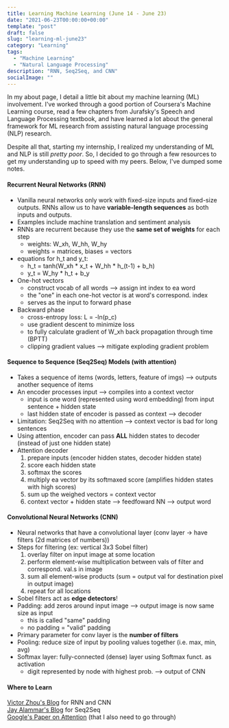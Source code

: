 ```yaml
---
title: Learning Machine Learning (June 14 - June 23) 
date: "2021-06-23T00:00:00+00:00"
template: "post"
draft: false
slug: "learning-ml-june23"
category: "Learning"
tags:
  - "Machine Learning"
  - "Natural Language Processing"
description: "RNN, Seq2Seq, and CNN"
socialImage: ""
---
```


In my about page, I detail a little bit about my machine learning (ML) involvement. I've worked through a good portion of Coursera's Machine Learning course, read a few chapters from Jurafsky's Speech and Language Processing textbook, and have learned a lot about the general framework for ML research from assisting natural language processing (NLP) research.

Despite all that, starting my internship, I realized my understanding of ML and NLP is still _pretty poor_. So, I decided to go through a few resources to get my understanding up to speed with my peers. Below, I've dumped some notes. 

#### Recurrent Neural Networks (RNN)

- Vanilla neural networks only work with fixed-size inputs and fixed-size outputs. RNNs allow us to have **variable-length sequences** as both inputs and outputs.
- Examples include machine translation and sentiment analysis
- RNNs are  recurrent because they use the **same set of weights** for each step
  - weights: W\_xh, W\_hh, W\_hy
  - weights = matrices, biases = vectors
- equations for h\_t and y\_t:
  - h\_t = tanh(W\_xh * x\_t + W\_hh * h\_(t-1) + b\_h)
  - y\_t = W\_hy * h\_t + b\_y
- One-hot vectors
  - construct vocab of all words --> assign int index to ea word
  - the "one" in each one-hot vector is at word's correspond. index
  - serves as the input to forward phase 
- Backward phase
  - cross-entropy loss: L = -ln(p\_c)
  - use gradient descent to minimize loss
  - to fully calculate gradient of W\_xh back propagation through time (BPTT)
  - clipping gradient values --> mitigate exploding gradient problem

#### Sequence to Sequence (Seq2Seq) Models (with attention)

- Takes a sequence of items (words, letters, feature of imgs) --> outputs another sequence of items
- An encoder processes input --> compiles into a context vector 
  - input is one word (represented using word embedding) from input sentence + hidden state 
  - last hidden state of encoder is passed as context --> decoder
- Limitation: Seq2Seq with  no attention --> context vector is bad for long sentences
- Using attention, encoder can pass **ALL** hidden states to decoder (instead of just one hidden state)
- Attention decoder
  1. prepare inputs (encoder hidden states, decoder hidden state)
  2. score each hidden state
  3. softmax the scores
  4. multiply ea vector by its softmaxed score (amplifies hidden states with high scores)
  5. sum up the weighed vectors = context vector
  6. context vector + hidden state --> feedfoward NN --> output word 

#### Convolutional Neural Networks (CNN)

- Neural networks that have a convolutional layer (conv layer -> have filters (2d matrices of numbers))
- Steps for filtering (ex: vertical 3x3 Sobel filter)
  1. overlay filter on input image at some location
  2. perform element-wise multiplication between vals of filter and correspond. val.s in image
  3. sum all element-wise products (sum = output val for destination pixel in output image)
  4. repeat for all locations
- Sobel filters act as **edge detectors**!
- Padding: add zeros around input image --> output image is now same size as input
  - this is called "same" padding
  - no padding = "valid" padding
- Primary parameter for conv layer is the **number of filters**
- Pooling: reduce size of input by pooling values together (i.e. max, min, avg)
- Softmax layer: fully-connected (dense) layer using Softmax funct. as activation
  - digit represented by node with highest prob. --> output of CNN 

#### Where to Learn
[Victor Zhou's Blog](https://victorzhou.com/series/neural-networks-from-scratch/) for RNN and CNN  
[Jay Alammar's Blog](https://jalammar.github.io/visualizing-neural-machine-translation-mechanics-of-seq2seq-models-with-attention/) for Seq2Seq  
[Google's Paper on Attention](https://papers.nips.cc/paper/2017/file/3f5ee243547dee91fbd053c1c4a845aa-Paper.pdf) (that I also need to go through)

